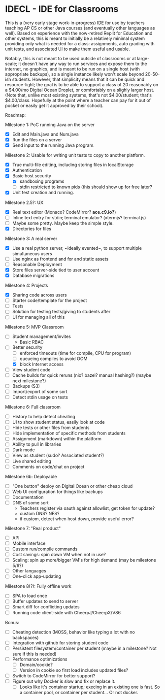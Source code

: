 IDECL - IDE for Classrooms
==========================

This is a (very early stage work-in-progress) IDE for use by teachers teaching AP CS or other Java courses (and eventually other languages as well).  Based on experience with the now-retired Replit for Education and other systems, this is meant to initially be a relatively minimal system providing only what is needed for a class: assignments, auto grading with unit tests, and associated UI to make them useful and usable.

Notably, this is not meant to be used outside of classrooms or at large-scale; it doesn't have any way to run services and expose them to the internet, no graphics, and is meant to be run on a single host (with appropriate backups), so a single instance likely won't scale beyond 20-50-ish students.  However, that simplicity means that it can be quick and resource-light; the goal is to be able to support a class of 20 reasonably on a $4.00/mo Digital Ocean Droplet, or comfortably on a slighly larger host.  (Note that, unlike most existing systems, that's not $4.00/student; that's $4.00/class.  Hopefully at the point where a teacher can pay for it out of pocket or easily get it approved by their school).

Roadmap:

Milestone 1: PoC running Java on the server
- [X] Edit and Main.java and Num.java
- [X] Run the files on a server
- [X] Send input to the running Java program.

Milestone 2: Usable for writing unit tests to copy to another platform.
- [X] True multi-file editing, including storing files in localStorage
- [X] Authentication
- [X] Basic host security
  - [X] sandboxing programs
  - [ ] stdin restricted to known pids (this should show up for free later?
- [X] Unit test creation and running.

Milestone 2.5?: UX
- [X] Real text editor (Monaco?  CodeMirror? **ace.c9.io?**)
- [ ] Inline text entry for stdin; terminal emulator? (xtermjs? terminal.js)
- [ ] Maybe some pretty.  Maybe keep the simple style.
- [X] Directories for files

Milestone 3: A real server
- [X] Use a real python server, ~ideally evented~, to support multiple simultaneous users
- [ ] Use nginx as frontend and for and static assets
- [ ] Reasonable Deployment
- [X] Store files server-side tied to user account
- [X] Database migrations

Milestone 4: Projects
- [X] Sharing code across users
- [ ] Starter code/template for the project
- [ ] Tests
- [ ] Solution for testing tests/giving to students after
- [ ] UI for managing all of this

Milestone 5: MVP Classroom
- [ ] Student management/invites
  - Basic RBAC
- [ ] Better security
  - [ ] enforced timeouts (time for compile, CPU for program)
  - [ ] queueing compiles to avoid OOM
  - [X] block Internet access
- [ ] View student code
- [ ] Cache builds for quick reruns (nix? bazel? manual hashing?) (maybe next milestone?)
- [ ] Backups (S3)
- [ ] Import/export of some sort
- [ ] Detect stdin usage on tests

Milestone 6: Full classroom
- [ ] History to help detect cheating
- [ ] UI to show student status, easily look at code
- [ ] Hide tests or other files from students
- [ ] Hide implementation of specific methods from students
- [ ] Assignment (markdown) within the platform
- [ ] Ability to pull in libraries
- [ ] Dark mode
- [ ] View as student (sudo? Associated student?)
- [ ] Live shared editing
- [ ] Comments on code/chat on project

Milestone 6b: Deployable
- [ ] "One button" deploy on Digital Ocean or other cheap cloud
- [ ] Web UI configuration for things like backups
- [ ] Documentation
- [ ] DNS of some sort
  - Teachers register via oauth against allowlist, get token for update?
  - custom DNS? NFS?
  - if custom, detect when host down, provide useful error?

Milestone 7: "Real product"
- [ ] API
- [ ] Mobile interface
- [ ] Custom run/compile commands
- [ ] Cost savings: spin down VM when not in use?
- [ ] Scaling: spin up more/bigger VM's for high demand (may be milestone 5/6?)
- [ ] Other languages
- [ ] One-click app-updating

Milestone 8(?): Fully offline work
- [ ] SPA to load once
- [ ] Buffer updates to send to server
- [ ] Smart diff for conflicting updates
- [ ] Running code client-side with CheerpJ/CheerpX/V86

Bonus:
- [ ] Cheating detection (MOSS, behavior like typing a lot with no backspaces)
- [ ] Integration with github for storing student code
- [ ] Persistent filesystem/container per student (maybe in a milestone?  Not sure if this is needed)
- [ ] Performance optimizations
  - [ ] Domain/cookie?
  - [ ] Version in cookie so first load includes updated files?
- [ ] Switch to CodeMirror for better support?
- [ ] Figure out why Docker is slow and fix or replace it.
  - [ ] Looks like it's container startup; execing in an existing one is fast.  So a container pool, or container per student...  Or not docker.
